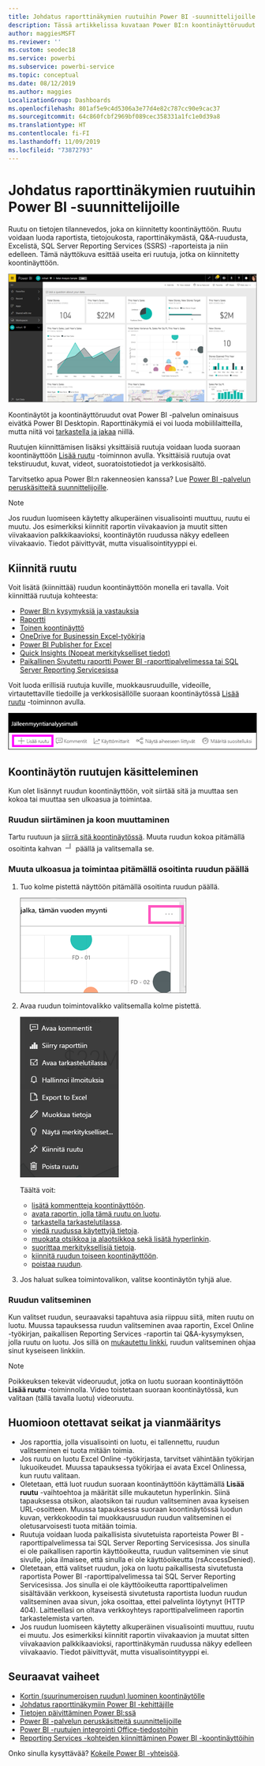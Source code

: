 ```yaml
---
title: Johdatus raporttinäkymien ruutuihin Power BI -suunnittelijoille
description: Tässä artikkelissa kuvataan Power BI:n koontinäyttöruudut. Ne sisältävät ruudut, jotka on luotu SQL Server Reporting Services (SSRS) raporteista.
author: maggiesMSFT
ms.reviewer: ''
ms.custom: seodec18
ms.service: powerbi
ms.subservice: powerbi-service
ms.topic: conceptual
ms.date: 08/12/2019
ms.author: maggies
LocalizationGroup: Dashboards
ms.openlocfilehash: 801af5e9c4d5306a3e77d4e82c787cc90e9cac37
ms.sourcegitcommit: 64c860fcbf2969bf089cec358331a1fc1e0d39a8
ms.translationtype: HT
ms.contentlocale: fi-FI
ms.lasthandoff: 11/09/2019
ms.locfileid: "73872793"
---
```

# <a name="intro-to-dashboard-tiles-for-power-bi-designers"></a>Johdatus raporttinäkymien ruutuihin Power BI -suunnittelijoille

Ruutu on tietojen tilannevedos, joka on kiinnitetty koontinäyttöön. Ruutu voidaan luoda raportista, tietojoukosta, raporttinäkymästä, Q&A-ruudusta, Excelistä, SQL Server Reporting Services (SSRS) -raporteista ja niin edelleen.  Tämä näyttökuva esittää useita eri ruutuja, jotka on kiinnitetty koontinäyttöön.

![Power BI -koontinäyttö](media/service-dashboard-tiles/power-bi-dashboard.png)

Koontinäytöt ja koontinäyttöruudut ovat Power BI -palvelun ominaisuus eivätkä Power BI Desktopin. Raporttinäkymiä ei voi luoda mobiililaitteilla, mutta niitä voi [tarkastella ja jakaa](mobile-apps-view-dashboard.md) niillä.

Ruutujen kiinnittämisen lisäksi yksittäisiä ruutuja voidaan luoda suoraan koontinäyttöön [Lisää ruutu](service-dashboard-add-widget.md) -toiminnon avulla. Yksittäisiä ruutuja ovat tekstiruudut, kuvat, videot, suoratoistotiedot ja verkkosisältö.

Tarvitsetko apua Power BI:n rakenneosien kanssa? Lue [Power BI -palvelun peruskäsitteitä suunnittelijoille](service-basic-concepts.md).

> [!NOTE]
> Jos ruudun luomiseen käytetty alkuperäinen visualisointi muuttuu, ruutu ei muutu.  Jos esimerkiksi kiinnitit raportin viivakaavion ja muutit sitten viivakaavion palkkikaavioksi, koontinäytön ruudussa näkyy edelleen viivakaavio. Tiedot päivittyvät, mutta visualisointityyppi ei.
> 
> 

## <a name="pin-a-tile"></a>Kiinnitä ruutu
Voit lisätä (kiinnittää) ruudun koontinäyttöön monella eri tavalla. Voit kiinnittää ruutuja kohteesta:

* [Power BI:n kysymyksiä ja vastauksia](service-dashboard-pin-tile-from-q-and-a.md)
* [Raportti](service-dashboard-pin-tile-from-report.md)
* [Toinen koontinäyttö](service-pin-tile-to-another-dashboard.md)
* [OneDrive for Businessin Excel-työkirja](service-dashboard-pin-tile-from-excel.md)
* [Power BI Publisher for Excel](publisher-for-excel.md)
* [Quick Insights (Nopeat merkitykselliset tiedot)](service-insights.md)
* [Paikallinen Sivutettu raportti Power BI -raporttipalvelimessa tai SQL Server Reporting Servicesissa](https://docs.microsoft.com/sql/reporting-services/pin-reporting-services-items-to-power-bi-dashboards)

Voit luoda erillisiä ruutuja kuville, muokkausruuduille, videoille, virtautettaville tiedoille ja verkkosisällölle suoraan koontinäytössä [Lisää ruutu](service-dashboard-add-widget.md) -toiminnon avulla.

  ![Lisää ruutu -kuvake](media/service-dashboard-tiles/add_widgetnew.png)

## <a name="interact-with-tiles-on-a-dashboard"></a>Koontinäytön ruutujen käsitteleminen
Kun olet lisännyt ruudun koontinäyttöön, voit siirtää sitä ja muuttaa sen kokoa tai muuttaa sen ulkoasua ja toimintaa.

### <a name="move-and-resize-a-tile"></a>Ruudun siirtäminen ja koon muuttaminen
Tartu ruutuun ja [siirrä sitä koontinäytössä](service-dashboard-edit-tile.md). Muuta ruudun kokoa pitämällä osoitinta kahvan ![Ruudun kahva](media/service-dashboard-tiles/resize-handle.jpg) päällä ja valitsemalla se.

### <a name="hover-over-a-tile-to-change-the-appearance-and-behavior"></a>Muuta ulkoasua ja toimintaa pitämällä osoitinta ruudun päällä
1. Tuo kolme pistettä näyttöön pitämällä osoitinta ruudun päällä.
   
    ![Ruudun kolme pistettä](media/service-dashboard-tiles/ellipses_new.png)
2. Avaa ruudun toimintovalikko valitsemalla kolme pistettä.
   
    ![Kolme pistettä -kuvake](media/service-dashboard-tiles/power-bi-tile-menu.png)
   
    Täältä voit:
   
     * [lisätä kommentteja koontinäyttöön](consumer/end-user-comment.md).
     * [avata raportin, jolla tämä ruutu on luotu](service-reports.md).  
     * [tarkastella tarkastelutilassa](service-focus-mode.md).   
     * [viedä ruudussa käytettyjä tietoja](visuals/power-bi-visualization-export-data.md).
     * [muokata otsikkoa ja alaotsikkoa sekä lisätä hyperlinkin](service-dashboard-edit-tile.md). 
     * [suorittaa merkityksellisiä tietoja](service-insights.md). 
     * [kiinnitä ruudun toiseen koontinäyttöön](service-pin-tile-to-another-dashboard.md).
     * [poistaa ruudun](service-dashboard-edit-tile.md).

3. Jos haluat sulkea toimintovalikon, valitse koontinäytön tyhjä alue.

### <a name="select-a-tile"></a>Ruudun valitseminen
Kun valitset ruudun, seuraavaksi tapahtuva asia riippuu siitä, miten ruutu on luotu. Muussa tapauksessa ruudun valitseminen avaa raportin, Excel Online -työkirjan, paikallisen Reporting Services -raportin tai Q&A-kysymyksen, jolla ruutu on luotu. Jos sillä on [mukautettu linkki](service-dashboard-edit-tile.md), ruudun valitseminen ohjaa sinut kyseiseen linkkiin.

> [!NOTE]
> Poikkeuksen tekevät videoruudut, jotka on luotu suoraan koontinäyttöön **Lisää ruutu** -toiminnolla. Video toistetaan suoraan koontinäytössä, kun valitaan (tällä tavalla luotu) videoruutu.   
> 
> 

## <a name="considerations-and-troubleshooting"></a>Huomioon otettavat seikat ja vianmääritys

* Jos raporttia, jolla visualisointi on luotu, ei tallennettu, ruudun valitseminen ei tuota mitään toimia.
* Jos ruutu on luotu Excel Online -työkirjasta, tarvitset vähintään työkirjan lukuoikeudet. Muussa tapauksessa työkirjaa ei avata Excel Onlinessa, kun ruutu valitaan.
* Oletetaan, että luot ruudun suoraan koontinäyttöön käyttämällä **Lisää ruutu** -vaihtoehtoa ja määrität sille mukautetun hyperlinkin. Siinä tapauksessa otsikon, alaotsikon tai ruudun valitseminen avaa kyseisen URL-osoitteen. Muussa tapauksessa suoraan koontinäytössä luodun kuvan, verkkokoodin tai muokkausruudun ruudun valitseminen ei oletusarvoisesti tuota mitään toimia.
* Ruutuja voidaan luoda paikallisista sivutetuista raporteista Power BI -raporttipalvelimessa tai SQL Server Reporting Servicesissa. Jos sinulla ei ole paikallisen raportin käyttöoikeutta, ruudun valitseminen vie sinut sivulle, joka ilmaisee, että sinulla ei ole käyttöoikeutta (rsAccessDenied).
* Oletetaan, että valitset ruudun, joka on luotu paikallisesta sivutetusta raportista Power BI -raporttipalvelimessa tai SQL Server Reporting Servicesissa. Jos sinulla ei ole käyttöoikeutta raporttipalvelimen sisältävään verkkoon, kyseisestä sivutetusta raportista luodun ruudun valitseminen avaa sivun, joka osoittaa, ettei palvelinta löytynyt (HTTP 404). Laitteellasi on oltava verkkoyhteys raporttipalvelimeen raportin tarkastelemista varten.
* Jos ruudun luomiseen käytetty alkuperäinen visualisointi muuttuu, ruutu ei muutu. Jos esimerkiksi kiinnitit raportin viivakaavion ja muutat sitten viivakaavion palkkikaavioksi, raporttinäkymän ruudussa näkyy edelleen viivakaavio. Tiedot päivittyvät, mutta visualisointityyppi ei.

## <a name="next-steps"></a>Seuraavat vaiheet
- [Kortin (suurinumeroisen ruudun) luominen koontinäytölle](power-bi-visualization-card.md)
- [Johdatus raporttinäkymiin Power BI -kehittäjille](service-dashboards.md)  
- [Tietojen päivittäminen Power BI:ssä](refresh-data.md)
- [Power BI -palvelun peruskäsitteitä suunnittelijoille](service-basic-concepts.md)
- [Power BI -ruutujen integrointi Office-tiedostoihin](https://blogs.msdn.com/b/powerbidev/archive/2015/09/28/integrating-power-bi-tiles-into-office-documents.aspx)
- [Reporting Services -kohteiden kiinnittäminen Power BI -koontinäyttöihin](https://msdn.microsoft.com/library/mt604784.aspx)

Onko sinulla kysyttävää? [Kokeile Power BI -yhteisöä](https://community.powerbi.com/).

